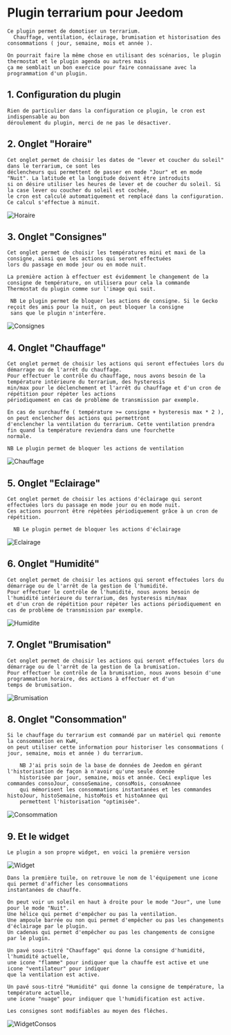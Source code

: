 # Plugin terrarium pour Jeedom

    Ce plugin permet de domotiser un terrarium.
      Chauffage, ventilation, éclairage, brumisation et historisation des consommations ( jour, semaine, mois et année ).

    On pourrait faire la même chose en utilisant des scénarios, le plugin thermostat et le plugin agenda ou autres mais 
    ça me semblait un bon exercice pour faire connaissane avec la programmation d'un plugin.

## 1. Configuration du plugin

    Rien de particulier dans la configuration ce plugin, le cron est indispensable au bon
    déroulement du plugin, merci de ne pas le désactiver.

## 2. Onglet "Horaire"

    Cet onglet permet de choisir les dates de "lever et coucher du soleil" dans le terrarium, ce sont les
    déclencheurs qui permettent de passer en mode "Jour" et en mode "Nuit". La latitude et la longitude doivent être introduits
    si on désire utiliser les heures de lever et de coucher du soleil. Si la case lever ou coucher du soleil est cochée, 
    le cron est calculé automatiquement et remplacé dans la configuration. Ce calcul s'effectue à minuit.

![Horaire](../images/Horaire.png "Horaire")

## 3. Onglet "Consignes"

    Cet onglet permet de choisir les températures mini et maxi de la consigne, ainsi que les actions qui seront effectuées
    lors du passage en mode jour ou en mode nuit. 

    La première action à effectuer est évidemment le changement de la consigne de température, on utilisera pour cela la commande 
    Thermostat du plugin comme sur l'image qui suit.

     NB Le plugin permet de bloquer les actions de consigne. Si le Gecko reçoit des amis pour la nuit, on peut bloquer la consigne
     sans que le plugin n'interfère.

![Consignes](../images/Consignes.png "Consignes")

## 4. Onglet "Chauffage"

    Cet onglet permet de choisir les actions qui seront effectuées lors du démarrage ou de l'arrêt du chauffage. 
    Pour effectuer le contrôle du chauffage, nous avons besoin de la température intérieure du terrarium, des hysteresis 
    min/max pour le déclenchement et l'arrêt du chauffage et d'un cron de répétition pour répèter les actions 
    périodiquement en cas de problème de transmission par exemple.

    En cas de surchauffe ( température >= consigne + hysteresis max * 2 ), on peut enclencher des actions qui permettront 
    d'enclencher la ventilation du terrarium. Cette ventilation prendra fin quand la température reviendra dans une fourchette 
    normale.

    NB Le plugin permet de bloquer les actions de ventilation

![Chauffage](../images/Chauffage.png "Chauffage")

## 5. Onglet "Eclairage"

    Cet onglet permet de choisir les actions d'éclairage qui seront effectuées lors du passage en mode jour ou en mode nuit. 
    Ces actions pourront être répètées périodiquement grâce à un cron de répétition. 
    
      NB Le plugin permet de bloquer les actions d'éclairage

![Eclairage](../images/Eclairage.png "Eclairage")

## 6. Onglet "Humidité"

    Cet onglet permet de choisir les actions qui seront effectuées lors du démarrage ou de l'arrêt de la gestion de l'humidité. 
    Pour effectuer le contrôle de l'humidité, nous avons besoin de l'humidité intérieure du terrarium, des hysteresis min/max 
    et d'un cron de répétition pour répèter les actions périodiquement en cas de problème de transmission par exemple.

![Humidite](../images/Humidite.png "Humidite")

## 7. Onglet "Brumisation"

    Cet onglet permet de choisir les actions qui seront effectuées lors du démarrage ou de l'arrêt de la gestion de la brumisation.
    Pour effectuer le contrôle de la brumisation, nous avons besoin d'une programmation horaire, des actions à effectuer et d'un
    temps de brumisation. 

![Brumisation](../images/Brumisation.png "Brumisation")

## 8. Onglet "Consommation"

    Si le chauffage du terrarium est commandé par un matériel qui remonte la consommation en KwH, 
    on peut utiliser cette information pour historiser les consommations ( jour, semaine, mois et année ) du terrarium.

        NB J'ai pris soin de la base de données de Jeedom en gérant l'historisation de façon à n'avoir qu'une seule donnée 
        historisée par jour, semaine, mois et année. Ceci explique les commandes consoJour, consoSemaine, consoMois, consoAnnee 
        qui mémorisent les consommations instantanées et les commandes histoJour, histoSemaine, histoMois et histoAnnee qui 
        permettent l'historisation "optimisée".

![Consommation](../images/Consommation.png "Consommation")

## 9. Et le widget

    Le plugin a son propre widget, en voici la première version

![Widget](../images/Widget.png "Widget")

    Dans la première tuile, on retrouve le nom de l'équipement une icone qui permet d'afficher les consommations 
    instantanées de chauffe.

    On peut voir un soleil en haut à droite pour le mode "Jour", une lune pour le mode "Nuit".
    Une hélice qui permet d'empêcher ou pas la ventilation.
    Une ampoule barrée ou non qui permet d'empêcher ou pas les changements d'éclairage par le plugin.
    Un cadenas qui permet d'empêcher ou pas les changements de consigne par le plugin.

    Un pavé sous-titré "Chauffage" qui donne la consigne d'humidité, l'humidité actuelle,
    une icone "flamme" pour indiquer que la chauffe est active et une icone "ventilateur" pour indiquer
    que la ventilation est active.

    Un pavé sous-titré "Humidité" qui donne la consigne de température, la température actuelle,
    une icone "nuage" pour indiquer que l'humidification est active.
    
    Les consignes sont modifiables au moyen des flêches.


![WidgetConsos](../images/WidgetConsos.png "WidgetConsos")








